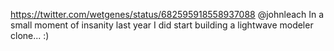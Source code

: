 https://twitter.com/wetgenes/status/682595918558937088 @johnleach In a small moment of insanity last year I did start building a lightwave modeler clone... :) 